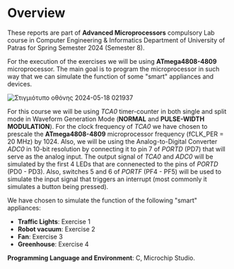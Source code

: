 # Overview
These reports are part of **Advanced Microprocessors** compulsory Lab course in Computer Engineering & Informatics Department of University of Patras for Spring Semester 2024 (Semester 8).  

For the execution of the exercises we will be using **ATmega4808-4809** microprocessor. The main goal is to program the microprocessor in such way that we can simulate the function of some "smart" appliances and devices.  

![Στιγμιότυπο οθόνης 2024-05-18 021937](https://github.com/miltiadiss/Microcontrollers-Lab/assets/45690339/74a185d1-9dab-45d0-9276-00794b18dc8c)

For this course we will be using *TCA0* timer-counter in both single and split mode in Waveform Generation Mode (**NORMAL** and **PULSE-WIDTH MODULATION**). For the clock frequency of *TCA0* we have chosen to prescale the **ATmega4808-4809** microprocessor frequency (fCLK_PER = 20 MHz) by 1024. Also, we will be using the Analog-to-Digital Converter *ADC0* in 10-bit resolution by connecting it to pin 7 of *PORTD* (PD7) that will serve as the analog input. The output signal of *TCA0* and *ADC0* will be simulated by the first 4 LEDs that are connenected to the pins of *PORTD* (PD0 - PD3). Also, switches 5 and 6 of *PORTF* (PF4 - PF5) will be used to simulate the input signal that triggers an interrupt (most commonly it simulates a button being pressed).  

We have chosen to simulate the function of the following "smart" appliances:
* **Traffic Lights**: Exercise 1
* **Robot vacuum**: Exercise 2
* **Fan**: Exercise 3
* **Greenhouse**: Exercise 4
  

**Programming Language and Environment**: C, Microchip Studio.
